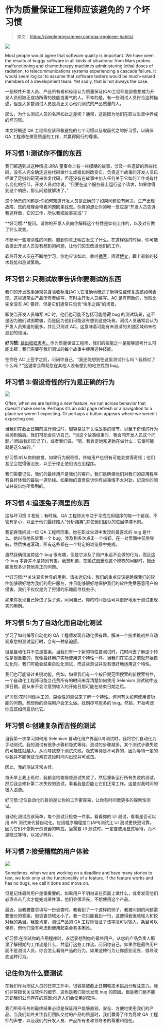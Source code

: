 # 作为质量保证工程师应该避免的 7 个坏习惯

> 原文：<https://simpleprogrammer.com/qa-engineer-habits/>

![](img/d46fb94c0a7d4e298f60df62afb46dce.png)

Most people would agree that software quality is important. We have seen the results of buggy software in all kinds of situations: from Mars probes malfunctioning and chemotherapy machines administering lethal doses of radiation, to telecommunications systems experiencing a cascade failure. It would seem logical to assume that software testers would be much-valued members of a development team. Yet sadly, that is not always the case.

一些软件开发人员、产品所有者和经理认为质量保证(QA)工程师是那些想成为开发人员但缺乏成功所需的技能或勇气的人。不幸的是，有一些测试人员符合这种描述，但是大多数测试人员是真正关心他们测试的产品质量的人。

那么，为什么测试人员的名声如此之差呢？通常，这是因为他们在职业生涯中养成的坏习惯。

本文将概述 QA 工程师应该积极避免的七个习惯以及取而代之的好习惯，以确保 QA 工程师在做高质量的工作，并赢得同行的尊重。

## 坏习惯 1:测试你不懂的东西

我们都遇到过这种情况:JIRA 董事会上有一些模糊的故事，涉及一些遗留的后端代码，没有人完全确定这些代码做什么或者如何改变它。负责这个故事的开发人员已经做了足够的研究来修复代码，但还没有在故事中加入任何关于它如何工作或有什么变化的细节。开发人员对你说，“只要在这个服务器上运行这个请求，如果你得到这个响应，那么问题就解决了。”

这个场景的问题是:你如何知道开发人员是正确的？如果问题没有解决，生产出现故障，您的经理会带着问题回来找您。你真的想让你的唯一反应是“开发人员告诉我这样做，它的工作，所以我把故事完成”？

**好习惯:**提问。请你的开发人员向你解释这个特性是如何工作的，以及对它做了什么改变。

不断问一些澄清性的问题，直到你真正明白发生了什么。在这样做的时候，你可能会提出开发人员没有想到的问题，让他们回去改进他们的工作。

软件开发人员在不断地学习，你也应该如此。收听[播客](http://testinginthepub.co.uk/testinginthepub/)，阅读[博文](http://thethinkingtester.blogspot.com/)，跟上最新的技术趋势和测试策略。

## 坏习惯 2:只测试故事告诉你要测试的东西

我们的开发故事通常包含验收标准(AC ),它准确地概述了新特性或修复应该如何表现。这些通常由产品所有者编写，有时由开发人员编写。AC 是有帮助的，当然比完全没有 AC 要好，但是它们通常只包含“快乐之路”的场景。

即使当开发人员编写 AC 时，他们也可能不包括可能隐藏 bug 的测试场景，这不是因为他们试图欺骗，而是因为他们可能没有想到这些场景。测试人员通常会认为开发人员知道的最多，并且只测试 AC。这意味着可能有未测试的关键区域和未检测到的错误。

**好习惯:** [跳出框框思考。](https://www.amazon.com/dp/B01D33OG6E/ref=dp-kindle-redirect?_encoding=UTF8&btkr=1)作为质量保证工程师，我们的技能之一是能够思考什么可能出错；我们需要在我们测试的每个故事中使用这种技能。

在你在 AC 上签字之前，问问你自己，“我还能想到在这里测试什么吗？我错过了什么吗？”这通常会帮助您在其他人没有想到的地方找到 bug。

## 坏习惯 3:假设奇怪的行为是正确的行为

![](img/21f4405831109230aef4cc6165714a1d.png)

Often, when we are testing a new feature, we run across behavior that doesn’t make sense. Perhaps it’s an odd page refresh or a navigation to a place we weren’t expecting. Or perhaps a button appears where we weren’t expecting one.

当我们在截止日期前进行测试时，很容易过于关注故事的情节，以至于奇怪的行为被抛到脑后。我们可能会告诉自己，“当这个故事结束时，我会问开发人员这个问题，”(然后我们忘记了)，或者我们说，“嗯，我肯定她知道她在做什么；它很可能就是这么做的。”

好习惯:听从你的直觉。如果行为很奇怪，终端用户也很有可能会觉得奇怪；他们甚至会觉得很沮丧，以至于停止使用该应用程序。

我们需要记住，我们的最终用户是我们的客户。我们是确保他们对我们的应用程序有良好体验的最后一道防线。如果你的直觉告诉你有些事情不太对劲，记录你的测试并说出你所看到的。

## 坏习惯 4:追逐兔子洞里的东西

这与坏习惯 3 相反；有时候，QA 工程师太专注于寻找应用程序的每一个错误，不管有多小，以至于他们最终陷入“分析瘫痪”,并使他们团队的进展停滞不前。

我记得我问过一位 QA 工程师同事，她在职业生涯中发现的最喜欢的 bug 是什么。她兴奋地告诉我一个 bug，涉及到多次点击一个按钮，在一对页面中前后导航，然后快速滚动，所有这些都在一个特定的浏览器中完成。

虽然我确信追踪这个 bug 很有趣，但是它涉及了用户永远不会做的行为，而且这个 bug 本身并不是特别有害。我想知道，在她试图重现这个模糊的问题时，她还能发现多少其他真正的问题。

**好习惯:**关注真实世界的用例。请永远记住，我们的重点应该是确保我们的软件能够很好地为我们的用户服务，并且能够很好地保护我们的软件免受恶意用户的侵害。我们不仅仅是为了狩猎的乐趣而寻找虫子。

如果你发现自己掉进了兔子洞，问问自己，你的时间是否可以更好地用于测试更现实的用例。

## 坏习惯 5:为了自动化而自动化测试

学习了如何编写自动化的 QA 工程师发现自动化很有趣。解决一个技术挑战并自动观察您的测试运行时，会有一种紧迫感。

但是自动化并不总是答案。当我们有一个新的特性要测试时，花时间去了解这个特性是很重要的，就像最终用户实际使用这个特性一样。当我们在完成之前就开始自动化时，我们可能会结束自动化测试，而这些测试并没有很好地运用这个特性。

我们也可能错过关键功能。例如，如果我们有一个按日期范围搜索的新搜索特性，一个自动化工程师可能会花费所有的时间来弄清楚如何使用 Selenium 测试软件选择日期，而从来不会注意到输入的开始日期可能在结束日期之后。

好习惯:花时间做手工的、探索性的测试来了解一个特性。询问有关如何使用该功能的问题。想想你的终端用户会怎么做。找到尽可能多的 bug。然后，开始考虑[你应该如何自动化它](https://joecolantonio.com/testtalks/)。

## 坏习惯 6:创建复杂而古怪的测试

当我第一次学习如何用 Selenium 自动化用户界面(UI)测试时，我将它们自动化为手动测试。我的测试有很多步骤和隐式等待。测试的步骤越多，某个测试步骤失败的可能性就越大，从而导致整个测试失败。隐式等待是不可靠的，因为等待一定的秒数并不能保证元素在这段时间内出现并可点击。

因此，我的测试非常古怪。

每天早上我上班时，我都会检查哪些测试失败了，然后重新运行所有失败的测试。然后我会修补第二次失败的测试，看看我是否能让它们正常工作。这是对我时间的极大浪费。

好习惯:记住自动化的目的是让你的工作更容易，让你有时间做更多的探索性测试。

自动化测试应该简单，每个测试只检查一件事。看看你的 UI 测试，看看是否可以用 API 测试来代替自动化。应用程序编程接口(API)测试比 UI 测试更快更可靠，因为它们不依赖于浏览器的响应。当需要 UI 测试时，一定要使用显式等待，而不是隐式等待，以减少碎片。

## 坏习惯 7:接受糟糕的用户体验

![](img/6a19e03e7dc3eb2f5e60a47917d1695a.png)

Sometimes, when we are working on a deadline and have many stories to test, we look only at the functionality of a feature. If the feature works and has no bugs, we call it done and move on.

但是记住最终用户是很重要的。如果用户不明白该在页面上做什么，或者发现他们必须点击几次才能完成某件事，他们会很沮丧，不想使用这个产品。

最近，当我被要求填写一份调查时，我看到了一个这样的例子。我被问到的问题需要很长的答案，但调查领域太小了，我一次只能看到一行，这使得我很难输入和校对我的条目。我敢肯定，测试产品的 QA 工程师验证了该字段可以输入，条目可以保存，但他们没有考虑到使用起来会有多困难。

好习惯:在测试你的应用程序时，永远要想到你的最终用户。从您的产品负责人那里了解预期的工作流是什么，并运行这些工作流。问问你自己，如果你是最终用户而不是测试人员，你会怎么看待产品的行为。如果这种行为让你感到沮丧，倡导改变这种行为。

## 记住你为什么要测试

在我们作为测试人员的日常工作中，很容易被截止日期和技术挑战分散注意力。我们非常擅长关注软件的细节，这也是我们擅长发现 bug 的原因。但是我们绝不能忘记我们公司存在的原因:创造人们会使用的软件。

我们所有任务的最终结果必须是保证用户能够直观、安全、方便地使用我们的产品。当我们始终关注我们团队交付的产品的质量时，我们赢得了作为高效 QA 工程师的声誉，以及我们的开发人员、产品所有者和领导者的尊重和信任。
